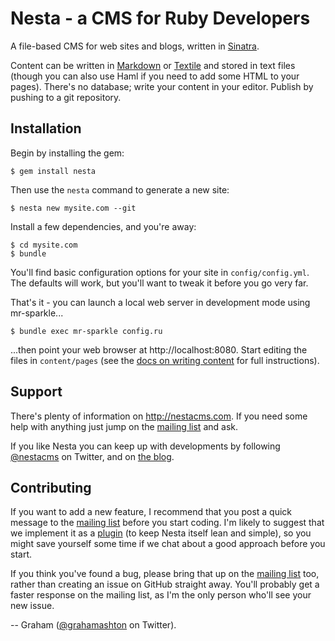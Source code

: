 # Nesta - a CMS for Ruby Developers

A file-based CMS for web sites and blogs, written in [Sinatra][frank].

Content can be written in [Markdown][markdown] or [Textile][textile] and
stored in text files (though you can also use Haml if you need to add
some HTML to your pages). There's no database; write your content in
your editor. Publish by pushing to a git repository.

[frank]: http://www.sinatrarb.com/ "Sinatra"
[markdown]: http://daringfireball.net/projects/markdown/
[textile]: http://textism.com/tools/textile/

## Installation

Begin by installing the gem:

    $ gem install nesta

Then use the `nesta` command to generate a new site:

    $ nesta new mysite.com --git

Install a few dependencies, and you're away:

    $ cd mysite.com
    $ bundle

You'll find basic configuration options for your site in
`config/config.yml`. The defaults will work, but you'll want to tweak it
before you go very far.

That's it - you can launch a local web server in development mode using
mr-sparkle...

    $ bundle exec mr-sparkle config.ru

...then point your web browser at http://localhost:8080. Start editing
the files in `content/pages` (see the [docs on writing content][] for
full instructions).

[docs on writing content]: http://nestacms.com/docs/creating-content

## Support

There's plenty of information on <http://nestacms.com>. If you need some
help with anything just jump on the [mailing list][] and ask.

[mailing list]: http://nestacms.com/support

If you like Nesta you can keep up with developments by following [@nestacms][]
on Twitter, and on [the blog][].

[@nestacms]: http://twitter.com/nestacms
[the blog]: http://nestacms.com/blog

## Contributing

If you want to add a new feature, I recommend that you post a quick
message to the [mailing list][] before you start coding. I'm likely to
suggest that we implement it as a [plugin][] (to keep Nesta itself lean
and simple), so you might save yourself some time if we chat about a
good approach before you start.

[plugin]: http://nestacms.com/docs/plugins

If you think you've found a bug, please bring that up on the [mailing
list][] too, rather than creating an issue on GitHub straight away.
You'll probably get a faster response on the mailing list, as I'm the
only person who'll see your new issue.

-- Graham ([@grahamashton][] on Twitter).

[@grahamashton]: http://twitter.com/grahamashton
